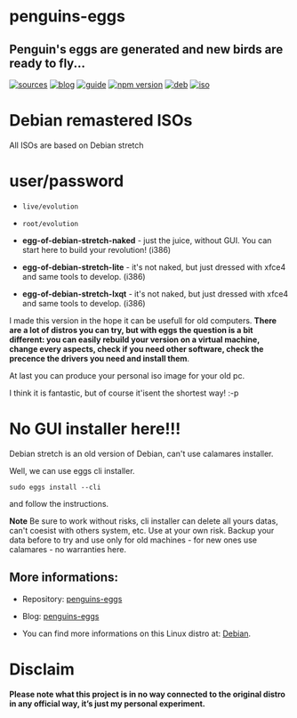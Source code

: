 penguins-eggs
=============

## Penguin&#39;s eggs are generated and new birds are ready to fly...
[![sources](https://img.shields.io/badge/github-sources-cyan)](https://github.com/pieroproietti/penguins-eggs)
[![blog](https://img.shields.io/badge/blog-penguin's%20eggs-cyan)](https://penguins-eggs.net)
[![guide](https://img.shields.io/badge/guide-penguin's%20eggs-cyan)](https://penguins-eggs.net/docs/Tutorial/users-guide)
[![npm version](https://img.shields.io/npm/v/penguins-eggs.svg)](https://npmjs.org/package/penguins-eggs)
[![deb](https://img.shields.io/badge/deb-packages-orange)](https://sourceforge.net/projects/penguins-eggs/files/packages-deb)
[![iso](https://img.shields.io/badge/iso-images-orange)](https://sourceforge.net/projects/penguins-eggs/files/iso)

# Debian remastered ISOs

All ISOs are based on Debian stretch

# user/password
* ```live/evolution```
* ```root/evolution```

* **egg-of-debian-stretch-naked** - just the juice, without GUI. You can start here to build your revolution! (i386)
* **egg-of-debian-stretch-lite** - it's not naked, but just dressed with xfce4 and same tools to develop. (i386)
* **egg-of-debian-stretch-lxqt**  - it's not naked, but just dressed with xfce4 and same  tools to develop. (i386)

I made this version in the hope it can be usefull for old computers. **There are a lot of distros you can try, but with eggs the question is a bit different: you can easily rebuild your version on a virtual machine, change every aspects, check if you need other software, check the precence the drivers you need and install them**. 

At last you can produce your personal iso image for your old pc.

I think it is fantastic, but of course it'isent the shortest way! :-p

# No GUI installer here!!!

Debian stretch is an old version of Debian, can't use calamares installer. 

Well, we can use eggs cli installer.

```sudo eggs install --cli```

and follow the instructions.

__Note__ Be sure to work without risks, cli installer can delete all yours datas, can't coesist with others system, etc. Use at your own risk. Backup your data before to try and use only for old machines - for new ones use calamares - no warranties here.

## More informations:

* Repository: [penguins-eggs](https://github.com/pieroproietti/penguins-eggs)
* Blog: [penguins-eggs](https://penguins-eggs.net)

* You can find more informations on this Linux distro at: [Debian](https://debian.org/).

# Disclaim
__Please note what this project is in no way connected to the original distro in any official way, it’s just my personal experiment.__

